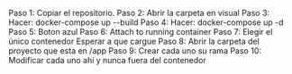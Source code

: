 Paso 1: Copiar el repositorio.
Paso 2: Abrir la carpeta en visual
Paso 3: Hacer: docker-compose up --build
Paso 4: Hacer: docker-compose up -d
Paso 5: Boton azul
Paso 6: Attach to running container
Paso 7: Elegir el único contenedor
Esperar a que cargue
Paso 8: Abrir la carpeta del proyecto que esta en /app
Paso 9: Crear cada uno su rama
Paso 10: Modificar cada uno ahí y nunca fuera del contenedor
